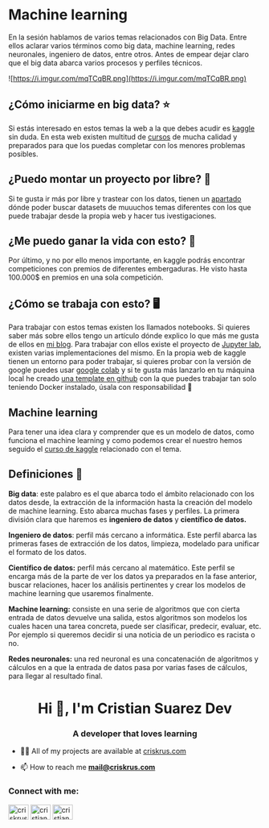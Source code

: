 # Machine learning

En la sesión hablamos de varios temas relacionados con Big Data. Entre ellos aclarar varios términos como big data, machine learning, redes neuronales, ingeniero de datos, entre otros. Antes de empear dejar claro que el big data abarca varios procesos y perfiles técnicos.

![https://i.imgur.com/mqTCqBR.png](https://i.imgur.com/mqTCqBR.png)

## ¿Cómo iniciarme en big data? ⭐

Si estás interesado en estos temas la web a la que debes acudir es [kaggle](http://kaggle.com) sin duda. En esta web existen multitud de [cursos](http://kaggle.com/learn) de mucha calidad y preparados para que los puedas completar con los menores problemas posibles.

## ¿Puedo montar un proyecto por libre? 🤔

Si te gusta ir más por libre y trastear con los datos, tienen un [apartado](http://kaggle.com/datasets) dónde poder buscar datasets de muuuchos temas diferentes con los que puede trabajar desde la propia web y hacer tus ivestigaciones.

## ¿Me puedo ganar la vida con esto? 🤑

Por último, y no por ello menos importante, en kaggle podrás encontrar competiciones con premios de diferentes embergaduras. He visto hasta 100.000$ en premios en una sola competición.

## ¿Cómo se trabaja con esto? 🖥️

Para trabajar con estos temas existen los llamados notebooks. Si quieres saber más sobre ellos tengo un artículo dónde explico lo que más me gusta de ellos en [mi blog](https://criskrus.com/blog/porque-me-gustan-los-notebooks-de-jupiter/). Para trabajar con ellos existe el proyecto de [Jupyter lab](https://jupyter.org/), existen varias implementaciones del mismo. En la propia web de kaggle tienen un entorno para poder trabajar, si quieres probar con la versión de google puedes usar [google colab](https://colab.research.google.com/) y si te gusta más lanzarlo en tu máquina local he creado [una template en github](https://github.com/CrisKrus/notebook) con la que puedes trabajar tan solo teniendo Docker instalado, úsala con responsabilidad 👀

## Machine learning

Para tener una idea clara y comprender que es un modelo de datos, como funciona el machine learning y como podemos crear el nuestro hemos seguido el [curso de kaggle](https://www.kaggle.com/learn/intro-to-machine-learning) relacionado con el tema.

## Definiciones 📝

**Big data**: este palabro es el que abarca todo el ámbito relacionado con los datos desde, la extracción de la información hasta la creación del modelo de machine learning. Esto abarca muchas fases y perfiles. La primera división clara que haremos es **ingeniero de datos** y **científico de datos.**

**Ingeniero de datos**: perfil más cercano a informática. Este perfil abarca las primeras fases de extracción de los datos, limpieza, modelado para unificar el formato de los datos.

**Científico de datos:** perfil más cercano al matemático. Este perfil se encarga más de la parte de ver los datos ya preparados en la fase anterior, buscar relaciones, hacer los análisis pertinentes y crear los modelos de machine learning que usaremos finalmente.

**Machine learning:** consiste en una serie de algoritmos que con cierta entrada de datos devuelve una salida, estos algoritmos son modelos los cuales hacen una tarea concreta, puede ser clasificar, predecir, evaluar, etc. Por ejemplo si queremos decidir si una noticia de un periodico es racista o no.

**Redes neuronales:** una red neuronal es una concatenación de algoritmos y cálculos en a que la entrada de datos pasa por varias fases de cálculos, para llegar al resultado final.

<h1 align="center">Hi 👋, I'm Cristian Suarez Dev</h1>
<h3 align="center">A developer that loves learning</h3>

- 👨‍💻 All of my projects are available at [criskrus.com](criskrus.com)

- 📫 How to reach me **mail@criskrus.com**

<h3 align="left">Connect with me:</h3>
<p align="left">
<a href="https://twitter.com/criskrus995" target="blank"><img align="center" src="https://raw.githubusercontent.com/rahuldkjain/github-profile-readme-generator/master/src/images/icons/Social/twitter.svg" alt="criskrus995" height="30" width="40" /></a>
<a href="https://instagram.com/cristian_suarez_dev" target="blank"><img align="center" src="https://raw.githubusercontent.com/rahuldkjain/github-profile-readme-generator/master/src/images/icons/Social/instagram.svg" alt="cristian_suarez_dev" height="30" width="40" /></a>
<a href="https://www.youtube.com/channel/UCqUyayArNENzh6kG0QldTXw" target="blank"><img align="center" src="https://raw.githubusercontent.com/rahuldkjain/github-profile-readme-generator/master/src/images/icons/Social/youtube.svg" alt="cristian suarez sin cortes" height="30" width="40" /></a>
</p>

